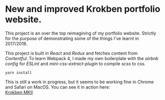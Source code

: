 <h1>New and improved Krokben portfolio website.</h1>
<p>This project is an over the top reimagining of my portfolio website. Strictly for the purpose of demonstrating some of the things I've learnt in 2017/2018.</p>
<p>This project is built in <em>React</em> and <em>Redux</em> and fetches content from <em>Contentful</em>. To learn Webpack 4, I made my own boilerplate with the <em>airbnb config</em> for <em>ESLint</em> and <em>mini-css-extract-plugin</em> to compile <em>scss</em> to css.</p>

<code>yarn install</code>

This is still a work in progress, but it seems to be working fine in Chrome and Safari on MacOS. You can see it in action here:
<br />
<a href="http://krokben.se/mk2" target="_blank" rel="noopener noreferrer">Krokben MKII</a>
